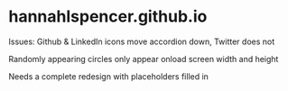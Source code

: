 # hannahlspencer.github.io

Issues:
Github & LinkedIn icons move accordion down, Twitter does not

Randomly appearing circles only appear onload screen width and height

Needs a complete redesign with placeholders filled in
